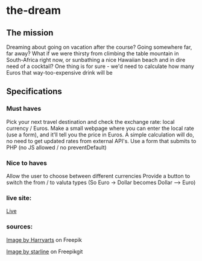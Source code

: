 # the-dream

## The mission

Dreaming about going on vacation after the course? Going somewhere far, far away? What if we were thirsty from climbing the table mountain in South-Africa right now, or sunbathing a nice Hawaiian beach and in dire need of a cocktail? One thing is for sure - we'd need to calculate how many Euros that way-too-expensive drink will be

## Specifications
### Must haves
Pick your next travel destination and check the exchange rate: local currency / Euros.
Make a small webpage where you can enter the local rate (use a form), and it'll tell you the price in Euros. A simple calculation will do, no need to get updated rates from external API's.
Use a form that submits to PHP (no JS allowed / no preventDefault)

### Nice to haves
Allow the user to choose between different currencies
Provide a button to switch the from / to valuta types (So Euro -> Dollar becomes Dollar --> Euro)

### live site:

[Live](http://iota07.great-site.net/the-dream/convert.php)

### sources: 
<a href="https://www.freepik.com/free-vector/modern-world-map-background_1102658.htm#query=transparant%20world%20map&position=39&from_view=search&track=ais&uuid=4b38c991-c0f1-4096-b175-38316b3f158a">Image by Harryarts</a> on Freepik

<a href="https://www.freepik.com/free-vector/blue-technology-circuit-diagram-with-glowing-line-lights_3922435.htm#query=electronic%20background&position=15&from_view=search&track=ais&uuid=250e87df-bafe-4665-8902-51757cf315a0">Image by starline</a> on Freepikgit 